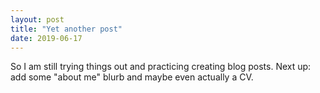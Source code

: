 ```yaml
---
layout: post
title: "Yet another post"
date: 2019-06-17
---
```


So I am still trying things out and practicing creating blog posts. Next up: add some "about me" blurb and maybe even actually a CV.
